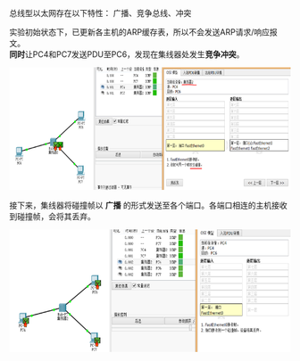 总线型以太网存在以下特性： 广播、竞争总线、冲突  

实验初始状态下，已更新各主机的ARP缓存表，所以不会发送ARP请求/响应报文。  
**同时**让PC4和PC7发送PDU至PC6，发现在集线器处发生**竞争冲突**。  
<div align=left><img width="600" height="220" src="./test-images/实验-总线型以太网1.png"/></div> 


接下来，集线器将碰撞帧以 **广播** 的形式发送至各个端口。各端口相连的主机接收到碰撞帧，会将其丢弃。
 <div align=left><img width="600" height="220" src="./test-images/实验-总线型以太网2.png"/></div> 
